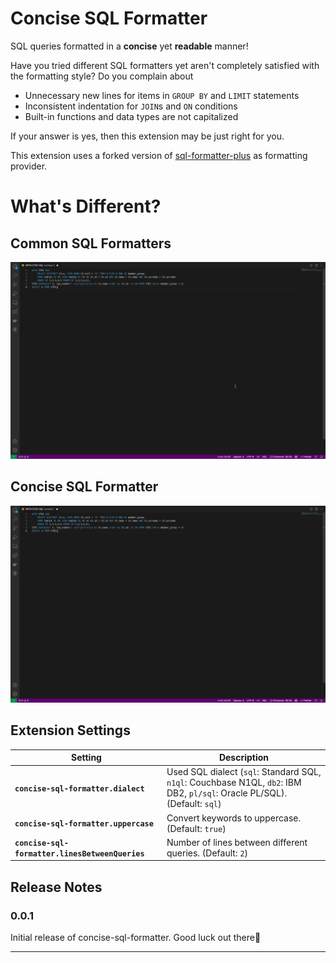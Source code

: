 # Concise SQL Formatter

SQL queries formatted in a **concise** yet **readable** manner!

Have you tried different SQL formatters yet aren't completely satisfied with the formatting style? Do you complain about
- Unnecessary new lines for items in `GROUP BY` and `LIMIT` statements
- Inconsistent indentation for `JOIN`s and `ON` conditions
- Built-in functions and data types are not capitalized

If your answer is yes, then this extension may be just right for you.

This extension uses a forked version of [sql-formatter-plus](https://github.com/kufii/sql-formatter-plus) as formatting provider.

# What's Different?

## Common SQL Formatters
![Others](images/others-formatting-results.gif)
## Concise SQL Formatter
![Concise](images/concise-formatting-results.gif)

## Extension Settings

| Setting | Description |
| ----------------------------------| ----------------------------------- |
| **`concise-sql-formatter.dialect`** | Used SQL dialect (`sql`: Standard SQL, `n1ql`: Couchbase N1QL, `db2`: IBM DB2, `pl/sql`: Oracle PL/SQL). (Default: `sql`)
| **`concise-sql-formatter.uppercase`** | Convert keywords to uppercase. (Default: `true`) |
| **`concise-sql-formatter.linesBetweenQueries`** | Number of lines between different queries. (Default: `2`) |

## Release Notes

### 0.0.1

Initial release of concise-sql-formatter. Good luck out there🤞

-----------------------------------------------------------------------------------------------------------